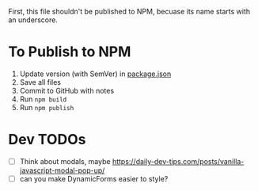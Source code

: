 First, this file shouldn't be published to NPM, becuase its name starts with an underscore.

# To Publish to NPM

1. Update version (with SemVer) in [package.json](package.json)
2. Save all files
3. Commit to GitHub with notes
4. Run `npm build`
5. Run `npm publish`

# Dev TODOs

- [ ] Think about modals, maybe
    https://daily-dev-tips.com/posts/vanilla-javascript-modal-pop-up/
- [ ] can you make DynamicForms easier to style?
